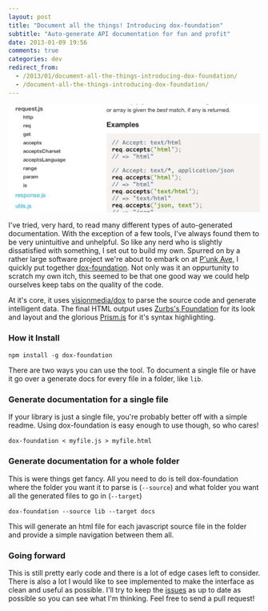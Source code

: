 ```yaml
---
layout: post
title: "Document all the things! Introducing dox-foundation"
subtitle: "Auto-generate API documentation for fun and profit"
date: 2013-01-09 19:56
comments: true
categories: dev
redirect_from:
  - /2013/01/document-all-the-things-introducing-dox-foundation/
  - /document-all-the-things-introducing-dox-foundation/
---
```

<img src="/images/posts/dox-foundation.png" class="full" />

I've tried, very hard, to read many different types of auto-generated documentation. With the exception of a few tools, I've  always found them to be very unintuitive and unhelpful. So like any nerd who is slightly dissatisfied with something, I set out to build my own. Spurred on by a rather large software project we're about to embark on at [P'unk Ave](http://punkave.com), I quickly put together [dox-foundation](http://github.com/punkave/dox-foundation). Not only was it an oppurtunity to scratch my own itch, this seemed to be that one good way we could help ourselves keep tabs on the quality of the code.

At it's core, it uses [visionmedia/dox](https://github.com/visionmedia/dox) to parse the source code and generate intelligent data. The final HTML output uses [Zurbs's Foundation](http://foundation.zurb.com/) for its look and layout and the glorious [Prism.js](http://prismjs.com/) for it's syntax highlighting.

### How it Install

    npm install -g dox-foundation

There are two ways you can use the tool. To document a single file or have it go over a generate docs for every file in a folder, like `lib`.

### Generate documentation for a single file

If your library is just a single file, you're probably better off with a simple readme. Using dox-foundation is easy enough to use though, so who cares!

    dox-foundation < myfile.js > myfile.html

### Generate documentation for a whole folder

This is were things get fancy. All you need to do is tell dox-foundation where the folder you want it to parse is (`--source`) and what folder you want all the generated files to go in (`--target`)

    dox-foundation --source lib --target docs

This will generate an html file for each javascript source file in the folder and provide a simple navigation between them all.

### Going forward

This is still pretty early code and there is a lot of edge cases left to consider. There is also a lot I would like to see implemented to make the interface as clean and useful as possible. I'll try to keep the [issues](http://github.com/punkave/dox-foundation/issues) as up to date as possible so you can see what I'm thinking. Feel free to send a pull request!
